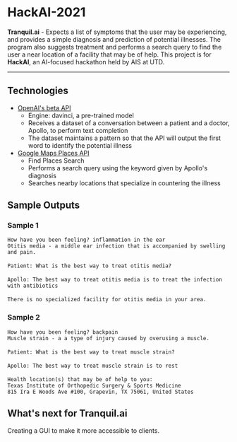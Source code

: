 # HackAI-2021
**Tranquil.ai** - Expects a list of symptoms that the user may be experiencing, and provides a simple diagnosis and prediction of potential illnesses. The program also suggests treatment and performs a search query to find the user a near location of a facility that may be of help. This project is for **HackAI**, an AI-focused hackathon held by AIS at UTD.
***

## Technologies
* [OpenAI's beta API](https://beta.openai.com/docs/introduction)
  * Engine: davinci, a pre-trained model
  * Receives a dataset of a conversation between a patient and a doctor, Apollo, to perform text completion
  * The dataset maintains a pattern so that the API will output the first word to identify the potential illness
* [Google Maps Places API](https://developers.google.com/maps/documentation/places/web-service/search)
  * Find Places Search
  * Performs a search query using the keyword given by Apollo's diagnosis
  * Searches nearby locations that specialize in countering the illness

## Sample Outputs
### Sample 1
`How have you been feeling? inflammation in the ear`<br>
`Otitis media - a middle ear infection that is accompanied by swelling and pain.` <br>
<br>
`Patient: What is the best way to treat otitis media?`<br>
<br>
`Apollo: The best way to treat otitis media is to treat the infection with antibiotics`
<br>
<br>
`There is no specialized facility for otitis media in your area.`
<br>
### Sample 2
`How have you been feeling? backpain`<br>
`Muscle strain - a a type of injury caused by overusing a muscle.` <br>
<br>
`Patient: What is the best way to treat muscle strain?`<br>
<br>
`Apollo: The best way to treat muscle strain is to rest`
<br>
<br>
`Health location(s) that may be of help to you:`<br>
`Texas Institute of Orthopedic Surgery & Sports Medicine`<br>
`815 Ira E Woods Ave #100, Grapevin, TX 75061, United States`

## What's next for Tranquil.ai
Creating a GUI to make it more accessible to clients.
